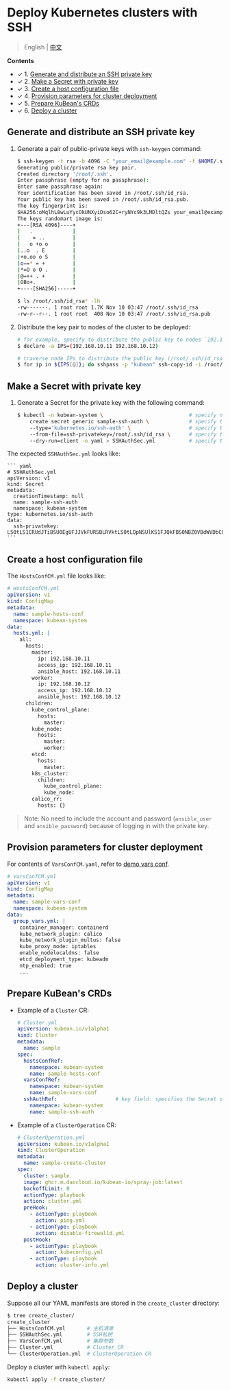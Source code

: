 # Deploy Kubernetes clusters with SSH

> English | [中文](../zh/sshkey_deploy_cluster.md)

**Contents**

* ✓ 1. [Generate and distribute an SSH private key](#generate-and-distribute-an-ssh-private-key)
* ✓ 2. [Make a Secret with private key](#make-a-secret-with-private-key)
* ✓ 3. [Create a host configuration file](#create-a-host-configuration-file)
* ✓ 4. [Provision parameters for cluster deployment](#provision-parameters-for-cluster-deployment)
* ✓ 5. [Prepare KuBean's CRDs](#prepare-kubeans-crds)
* ✓ 6. [Deploy a cluster](#deploy-a-cluster)

## Generate and distribute an SSH private key

1. Generate a pair of public-private keys with `ssh-keygen` command:

    ``` bash
    $ ssh-keygen -t rsa -b 4096 -C "your_email@example.com" -f $HOME/.ssh/id_rsa
    Generating public/private rsa key pair.
    Created directory '/root/.ssh'.
    Enter passphrase (empty for no passphrase):
    Enter same passphrase again:
    Your identification has been saved in /root/.ssh/id_rsa.
    Your public key has been saved in /root/.ssh/id_rsa.pub.
    The key fingerprint is:
    SHA256:oMqlhL8wLuYycOkUNXyiDso62C+ryNYc9k3LMDltQZs your_email@example.com
    The keys randomart image is:
    +---[RSA 4096]----+
    |   .             |
    |    = ..         |
    |   o +o o        |
    |..o  . E         |
    |+o.oo o S        |
    |o==* = +         |
    |*=O o O .        |
    |@=++ . +         |
    |OBo+.            |
    +----[SHA256]-----+

    $ ls /root/.ssh/id_rsa* -lh
    -rw-------. 1 root root 1.7K Nov 10 03:47 /root/.ssh/id_rsa         # 私钥
    -rw-r--r--. 1 root root  408 Nov 10 03:47 /root/.ssh/id_rsa.pub     # 公钥
    ```

2. Distribute the key pair to nodes of the cluster to be deployed:

    ``` bash
    # for example, specify to distribute the public key to nodes `192.168.10.11` and `192.168.10.12`.
    $ declare -a IPS=(192.168.10.11 192.168.10.12)

    # traverse node IPs to distribute the public key (/root/.ssh/id_rsa.pub) with the presumptive account/password: root/kubean
    $ for ip in ${IPS[@]}; do sshpass -p "kubean" ssh-copy-id -i /root/.ssh/id_rsa.pub -o StrictHostKeyChecking=no root@$ip; done
    ```

## Make a Secret with private key

1. Generate a Secret for the private key with the following command:

    ``` bash
    $ kubectl -n kubean-system \                            # specify namespace: kubean-system
        create secret generic sample-ssh-auth \             # specify the name of Secret: sample-ssh-auth
        --type='kubernetes.io/ssh-auth' \                   # specify the type of Secret: kubernetes.io/ssh-auth
        --from-file=ssh-privatekey=/root/.ssh/id_rsa \      # specify the filepath of the ssh private key
        --dry-run=client -o yaml > SSHAuthSec.yml           # specify the target path of the new Secret YAML
    ```

The expected `SSHAuthSec.yml` looks like:

    ``` yaml
    # SSHAuthSec.yml
    apiVersion: v1
    kind: Secret
    metadata:
      creationTimestamp: null
      name: sample-ssh-auth
      namespace: kubean-system
    type: kubernetes.io/ssh-auth
    data:
      ssh-privatekey: LS0tLS1CRUdJTiBSU0EgUFJJVkFURSBLRVktLS0tLQpNSUlKS1FJQkFBS0NBZ0VBdWVDbC8rSng1b0RT...
    ```

## Create a host configuration file

The `HostsConfCM.yml` file looks like:

``` yaml
# HostsConfCM.yml
apiVersion: v1
kind: ConfigMap
metadata:
  name: sample-hosts-conf
  namespace: kubean-system
data:
  hosts.yml: |
    all:
      hosts:
        master:
          ip: 192.168.10.11
          access_ip: 192.168.10.11
          ansible_host: 192.168.10.11
        worker:
          ip: 192.168.10.12
          access_ip: 192.168.10.12
          ansible_host: 192.168.10.12
      children:
        kube_control_plane:
          hosts:
            master:
        kube_node:
          hosts:
            master:
            worker:
        etcd:
          hosts:
            master:
        k8s_cluster:
          children:
            kube_control_plane:
            kube_node:
        calico_rr:
          hosts: {}
```

> Note: No need to include the account and password (`ansible_user` and `ansible_password`) because of logging in with the private key.

## Provision parameters for cluster deployment

For contents of `VarsConfCM.yaml`, refer to [demo vars conf](../../examples/install/2.mirror/VarsConfCM.yml).

``` yaml
# VarsConfCM.yml
apiVersion: v1
kind: ConfigMap
metadata:
  name: sample-vars-conf
  namespace: kubean-system
data:
  group_vars.yml: |
    container_manager: containerd
    kube_network_plugin: calico
    kube_network_plugin_multus: false
    kube_proxy_mode: iptables
    enable_nodelocaldns: false
    etcd_deployment_type: kubeadm
    ntp_enabled: true
    ...
```

## Prepare KuBean's CRDs

* Example of a `Cluster` CR:

    ``` yaml
    # Cluster.yml
    apiVersion: kubean.io/v1alpha1
    kind: Cluster
    metadata:
      name: sample
    spec:
      hostsConfRef:
        namespace: kubean-system
        name: sample-hosts-conf
      varsConfRef:
        namespace: kubean-system
        name: sample-vars-conf
      sshAuthRef:                   # key field: specifies the Secret of the ssh private key for cluster deployment
        namespace: kubean-system
        name: sample-ssh-auth
    ```

* Example of a `ClusterOperation` CR:

    ``` yaml
    # ClusterOperation.yml
    apiVersion: kubean.io/v1alpha1
    kind: ClusterOperation
    metadata:
      name: sample-create-cluster
    spec:
      cluster: sample
      image: ghcr.m.daocloud.io/kubean-io/spray-job:latest
      backoffLimit: 0
      actionType: playbook
      action: cluster.yml
      preHook:
        - actionType: playbook
          action: ping.yml
        - actionType: playbook
          action: disable-firewalld.yml
      postHook:
        - actionType: playbook
          action: kubeconfig.yml
        - actionType: playbook
          action: cluster-info.yml
    ```

## Deploy a cluster

Suppose all our YAML manifests are stored in the `create_cluster` directory:

``` bash
$ tree create_cluster/
create_cluster
├── HostsConfCM.yml       # 主机清单
├── SSHAuthSec.yml        # SSH私钥
├── VarsConfCM.yml        # 集群参数
├── Cluster.yml           # Cluster CR
└── ClusterOperation.yml  # ClusterOperation CR
```

Deploy a cluster with `kubectl apply`:

``` bash
kubectl apply -f create_cluster/
```
